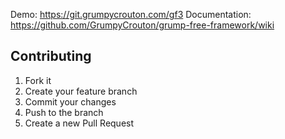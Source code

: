 Demo: https://git.grumpycrouton.com/gf3
Documentation: https://github.com/GrumpyCrouton/grump-free-framework/wiki

## Contributing

1. Fork it
2. Create your feature branch
3. Commit your changes
4. Push to the branch
5. Create a new Pull Request
